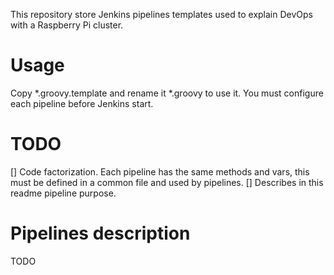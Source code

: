 This repository store Jenkins pipelines templates used to explain DevOps with a Raspberry Pi cluster. 

# Usage
Copy *.groovy.template and rename it *.groovy to use it. You must configure each pipeline before Jenkins start.

# TODO
[] Code factorization. Each pipeline has the same methods and vars, this must be defined in a common file and used by pipelines.
[] Describes in this readme pipeline purpose.

# Pipelines description
TODO